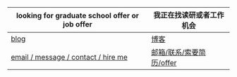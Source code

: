 | looking for graduate school offer or job offer | 我正在找读研或者工作机会 |
| - | - |
| [blog](http://zxkmm.ysepan.com) | [博客](http://zxkmm.ysepan.com) |
| [email / message / contact / hire me](mailto:mw90twrch@mozmail.com) | [邮箱/联系/索要简历/offer](mailto:mw90twrch@mozmail.com) |
